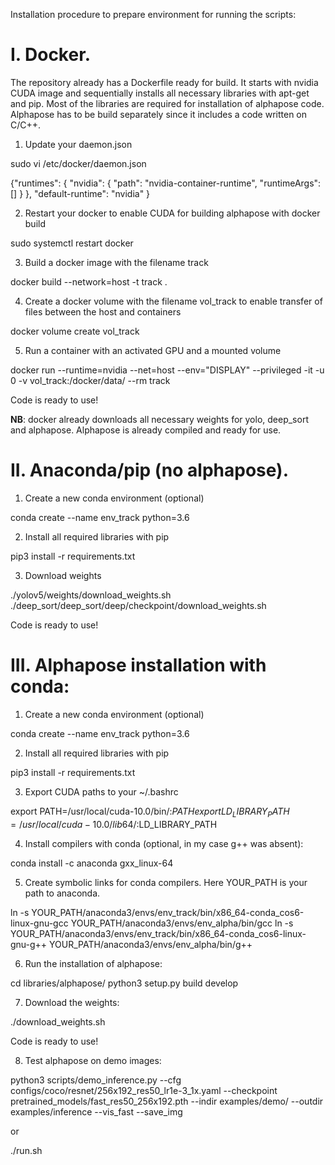 Installation procedure to prepare environment for running the scripts:

# I. Docker.

The repository already has a Dockerfile ready for build. It starts with nvidia CUDA image and sequentially installs all necessary libraries with apt-get and pip.
Most of the libraries are required for installation of alphapose code. Alphapose has to be build separately since it includes a code written on C/C++.  

1. Update your daemon.json

sudo vi /etc/docker/daemon.json

{"runtimes": {
        "nvidia": {
            "path": "nvidia-container-runtime",
            "runtimeArgs": []
                  }
             },
             "default-runtime": "nvidia"
}

2. Restart your docker to enable CUDA for building alphapose with docker build

sudo systemctl restart docker

3. Build a docker image with the filename track

docker build --network=host -t track . 

4. Create a docker volume with the filename vol_track to enable transfer of files between the host and containers

docker volume create vol_track

5. Run a container with an activated GPU and a mounted volume 

docker run --runtime=nvidia --net=host --env="DISPLAY" --privileged -it -u 0 -v vol_track:/docker/data/ --rm track

Code is ready to use!

**NB**: docker already downloads all necessary weights for yolo, deep_sort and alphapose. Alphapose is already compiled and ready for use.

# II. Anaconda/pip (no alphapose).

1. Create a new conda environment (optional)

conda create --name env_track python=3.6

2. Install all required libraries with pip 

pip3 install -r requirements.txt

3. Download weights

./yolov5/weights/download_weights.sh
./deep_sort/deep_sort/deep/checkpoint/download_weights.sh

Code is ready to use!

# III. Alphapose installation with conda:

1. Create a new conda environment (optional)

conda create --name env_track python=3.6

2. Install all required libraries with pip

pip3 install -r requirements.txt

3. Export CUDA paths to your ~/.bashrc   

export PATH=/usr/local/cuda-10.0/bin/:$PATH
export LD_LIBRARY_PATH=/usr/local/cuda-10.0/lib64/:$LD_LIBRARY_PATH

4. Install compilers with conda (optional, in my case g++ was absent):

conda install -c anaconda gxx_linux-64  

5. Create symbolic links for conda compilers. Here YOUR_PATH is your path to anaconda.

ln -s YOUR_PATH/anaconda3/envs/env_track/bin/x86_64-conda_cos6-linux-gnu-gcc YOUR_PATH/anaconda3/envs/env_alpha/bin/gcc
ln -s YOUR_PATH/anaconda3/envs/env_track/bin/x86_64-conda_cos6-linux-gnu-g++ YOUR_PATH/anaconda3/envs/env_alpha/bin/g++

6. Run the installation of alphapose:

cd libraries/alphapose/
python3 setup.py build develop

7. Download the weights:

./download_weights.sh

Code is ready to use!

8. Test alphapose on demo images:

python3 scripts/demo_inference.py --cfg configs/coco/resnet/256x192_res50_lr1e-3_1x.yaml --checkpoint pretrained_models/fast_res50_256x192.pth --indir examples/demo/ --outdir examples/inference --vis_fast --save_img

or

./run.sh
